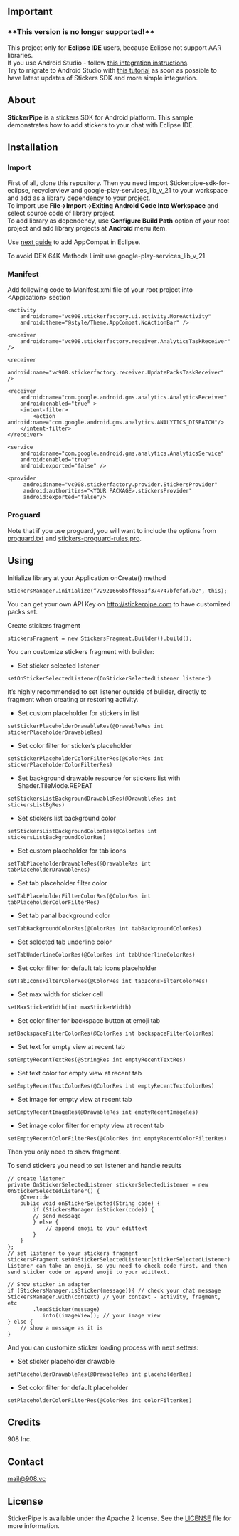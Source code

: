 ## Important
<h3>**This version is no longer supported!**</h3>

This project only for **Eclipse IDE** users, because Eclipse not support AAR libraries.  
If you use Android Studio - follow [this integration instructions](https://github.com/908Inc/stickerpipe-chat-sample).  
Try to migrate to Android Studio with [this tutorial](http://developer.android.com/sdk/installing/migrate.html) as soon as possible to have latest updates of Stickers SDK and more simple integration.

## About
**StickerPipe** is a stickers SDK for Android platform.
This sample demonstrates how to add stickers to your chat with Eclipse IDE.

## Installation
### Import
First of all, clone this repository. Then you need import Stickerpipe-sdk-for-eclipse, recyclerview and google-play-services_lib_v_21 to your workspace and add as a library dependency to your project.  
To import use **File->Import->Exiting Android Code Into Workspace** and select source code of library project.  
To add library as dependency, use **Configure Build Path** option of your root project and add library projects at **Android** menu item.

Use [next guide](https://developer.android.com/tools/support-library/setup.html#libs-with-res) to add AppCompat in Eclipse.

To avoid DEX 64K Methods Limit use google-play-services_lib_v_21
### Manifest
Add following code to Manifest.xml file of your root project into \<Appication> section
```android
<activity
	android:name="vc908.stickerfactory.ui.activity.MoreActivity"
	android:theme="@style/Theme.AppCompat.NoActionBar" />

<receiver
	android:name="vc908.stickerfactory.receiver.AnalyticsTaskReceiver" />

<receiver
	android:name="vc908.stickerfactory.receiver.UpdatePacksTaskReceiver" />

<receiver
	android:name="com.google.android.gms.analytics.AnalyticsReceiver"
	android:enabled="true" >
	<intent-filter>
		<action android:name="com.google.android.gms.analytics.ANALYTICS_DISPATCH"/>
	</intent-filter>
</receiver>

<service
	android:name="com.google.android.gms.analytics.AnalyticsService"
	android:enabled="true"
	android:exported="false" />

<provider
     android:name="vc908.stickerfactory.provider.StickersProvider"
     android:authorities="<YOUR PACKAGE>.stickersProvider"
     android:exported="false"/>
```


### Proguard
Note that if you use proguard, you will want to include the
options from [proguard.txt](google-play-services_lib_v_21/proguard.txt) and [stickers-proguard-rules.pro](Stickerpipe-sdk-for-eclipse/stickers-proguard-rules.pro).

## Using
Initialize library at your Application onCreate() method
```android
StickersManager.initialize(“72921666b5ff8651f374747bfefaf7b2", this);
```
You can get your own API Key on http://stickerpipe.com to have customized packs set.

Create stickers fragment
```android
stickersFragment = new StickersFragment.Builder().build();
```

You can customize stickers fragment with builder:

- Set sticker selected listener
```android
setOnStickerSelectedListener(OnStickerSelectedListener listener)
```
It’s highly recommended to set listener outside of builder, directly to fragment when creating or restoring activity.

- Set custom placeholder for stickers in list
```android
setStickerPlaceholderDrawableRes(@DrawableRes int stickerPlaceholderDrawableRes)
```

- Set color filter for sticker’s placeholder
```android
setStickerPlaceholderColorFilterRes(@ColorRes int stickerPlaceholderColorFilterRes)
```
- Set background drawable resource for stickers list with Shader.TileMode.REPEAT
```android
setStickersListBackgroundDrawableRes(@DrawableRes int stickersListBgRes)
```

- Set stickers list background color
```android
setStickersListBackgroundColorRes(@ColorRes int stickersListBackgroundColorRes)
```
- Set custom placeholder for tab icons
```android
setTabPlaceholderDrawableRes(@DrawableRes int tabPlaceholderDrawableRes)
```
- Set tab placeholder filter color
```android
setTabPlaceholderFilterColorRes(@ColorRes int tabPlaceholderColorFilterRes)
```
- Set tab panal background color
```android
setTabBackgroundColorRes(@ColorRes int tabBackgroundColorRes)
```
- Set selected tab underline color
```android
setTabUnderlineColorRes(@ColorRes int tabUnderlineColorRes)
```
- Set color filter for default tab icons placeholder
```android
setTabIconsFilterColorRes(@ColorRes int tabIconsFilterColorRes)
```
- Set max width for sticker cell
```android
setMaxStickerWidth(int maxStickerWidth)
```
- Set color filter for backspace button at emoji tab
```android
setBackspaceFilterColorRes(@ColorRes int backspaceFilterColorRes)
```
- Set text for empty view at recent tab
```android
setEmptyRecentTextRes(@StringRes int emptyRecentTextRes)
```
- Set text color for empty view at recent tab
```android
setEmptyRecentTextColorRes(@ColorRes int emptyRecentTextColorRes)
```
- Set image for empty view at recent tab
```android
setEmptyRecentImageRes(@DrawableRes int emptyRecentImageRes)
```
- Set image color filter for empty view at recent tab
```android
setEmptyRecentColorFilterRes(@ColorRes int emptyRecentColorFilterRes)
```

Then you only need to show fragment.

To send stickers you need to set listener and handle results
```android
// create listener
private OnStickerSelectedListener stickerSelectedListener = new OnStickerSelectedListener() {
    @Override
    public void onStickerSelected(String code) {
        if (StickersManager.isSticker(code)) {
	    // send message
        } else {
            // append emoji to your edittext
        }
    }
};
// set listener to your stickers fragment
stickersFragment.setOnStickerSelectedListener(stickerSelectedListener)
Listener can take an emoji, so you need to check code first, and then send sticker code or append emoji to your edittext.

// Show sticker in adapter
if (StickersManager.isSticker(message)){ // check your chat message
StickersManager.with(context) // your context - activity, fragment, etc
        .loadSticker(message)
          .into((imageView)); // your image view
} else {
	// show a message as it is
}
```
And you can customize sticker loading process with next setters:

- Set sticker placeholder drawable
```android
setPlaceholderDrawableRes(@DrawableRes int placeholderRes)
```
- Set color filter for default placeholder
```android
setPlaceholderColorFilterRes(@ColorRes int colorFilterRes)
```


## Credits

908 Inc.

## Contact

mail@908.vc

## License

StickerPipe is available under the Apache 2 license. See the [LICENSE](LICENSE) file for more information.
